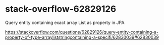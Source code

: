 # stack-overflow-62829126
Query entity containing exact array List as property in JPA

https://stackoverflow.com/questions/62829126/query-entity-containing-a-property-of-type-arrayliststringcontaining-a-specifi/62830039#62830039
